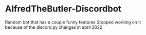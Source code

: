 # AlfredTheButler-Discordbot
Random bot that has a couple funny features
Stopped working on it because of the discord.py changes in april 2022
